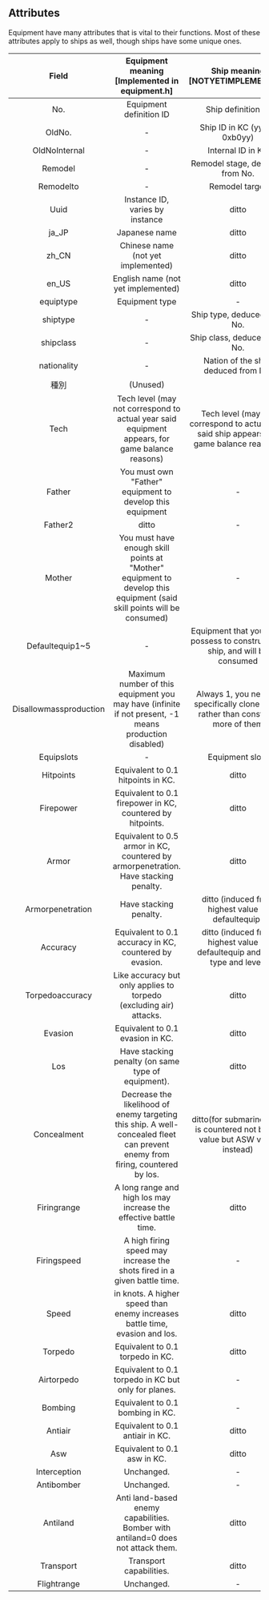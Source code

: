 ## Attributes

Equipment have many attributes that is vital to their functions. Most of these attributes apply to ships as well, though ships have some unique ones.

|         Field          |        Equipment meaning [Implemented in equipment.h]        |               Ship meaning [NOTYETIMPLEMENTED]               |
| :--------------------: | :----------------------------------------------------------: | :----------------------------------------------------------: |
|          No.           |                   Equipment definition ID                    |                      Ship definition ID                      |
|         OldNo.         |                              -                               |                Ship ID in KC (yyb is 0xb0yy)                 |
|     OldNoInternal      |                              -                               |                      Internal ID in KC                       |
|        Remodel         |                              -                               |               Remodel stage, deduced from No.                |
|       Remodelto        |                              -                               |                        Remodel target                        |
|          Uuid          |               Instance ID, varies by instance                |                            ditto                             |
|         ja_JP          |                        Japanese name                         |                            ditto                             |
|         zh_CN          |              Chinese name (not yet implemented)              |                            ditto                             |
|         en_US          |              English name (not yet implemented)              |                            ditto                             |
|       equiptype        |                        Equipment type                        |                              -                               |
|        shiptype        |                              -                               |                 Ship type, deduced from No.                  |
|       shipclass        |                              -                               |                 Ship class, deduced from No.                 |
|      nationality       |                              -                               |             Nation of the ship, deduced from No.             |
|          種別          |                           (Unused)                           |                                                              |
|          Tech          | Tech level (may not correspond to actual year said equipment appears, for game balance reasons) | Tech level (may not correspond to actual year said ship appears, for game balance reasons) |
|         Father         |  You must own "Father" equipment to develop this equipment   |                              -                               |
|        Father2         |                            ditto                             |                              -                               |
|         Mother         | You must have enough skill points at "Mother" equipment to develop this equipment (said skill points will be consumed) |                              -                               |
|    Defaultequip1~5     |                              -                               | Equipment that you must possess to construct this ship, and will be consumed |
| Disallowmassproduction | Maximum number of this equipment you may have (infinite if not present, -1 means production disabled) | Always 1, you need to specifically clone ships rather than construct more of them |
|       Equipslots       |                              -                               |                       Equipment slots                        |
|       Hitpoints        |              Equivalent to 0.1 hitpoints in KC.              |                            ditto                             |
|       Firepower        |  Equivalent to 0.1 firepower in KC, countered by hitpoints.  |                            ditto                             |
|         Armor          | Equivalent to 0.5 armor in KC, countered by armorpenetration. Have stacking penalty. |                            ditto                             |
|    Armorpenetration    |                    Have stacking penalty.                    |                            ditto (induced from highest value of defaultequip)                             |
|        Accuracy        |   Equivalent to 0.1 accuracy in KC, countered by evasion.    |                            ditto (induced from highest value of defaultequip and ship type and level)                            |
|    Torpedoaccuracy     | Like accuracy but only applies to torpedo (excluding air) attacks. |                            ditto                             |
|        Evasion         |               Equivalent to 0.1 evasion in KC.               |                            ditto                             |
|          Los           |      Have stacking penalty (on same type of equipment).      |                            ditto                             |
|      Concealment       | Decrease the likelihood of enemy targeting this ship. A well-concealed fleet can prevent enemy from firing, countered by los. |                            ditto(for submarines this is countered not by los value but ASW value instead)                             |
|      Firingrange       | A long range and high los may increase the effective battle time. |                            ditto                             |
|      Firingspeed       | A high firing speed may increase the shots fired in a given battle time. |                              -                               |
|         Speed          | in knots. A higher speed than enemy increases battle time, evasion and los. |                            ditto                             |
|        Torpedo         |               Equivalent to 0.1 torpedo in KC.               |                            ditto                             |
|       Airtorpedo       |     Equivalent to 0.1 torpedo in KC but only for planes.     |                              -                               |
|        Bombing         |               Equivalent to 0.1 bombing in KC.               |                              -                               |
|        Antiair         |               Equivalent to 0.1 antiair in KC.               |                            ditto                             |
|          Asw           |                 Equivalent to 0.1 asw in KC.                 |                            ditto                             |
|      Interception      |                          Unchanged.                          |                              -                               |
|       Antibomber       |                          Unchanged.                          |                              -                               |
|        Antiland        | Anti land-based enemy capabilities. Bomber with antiland=0 does not attack them. |                            ditto                             |
|       Transport        |                   Transport capabilities.                    |                            ditto                             |
|      Flightrange       |                          Unchanged.                          |                              -                               |
